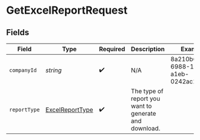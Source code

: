 # GetExcelReportRequest


## Fields

| Field                                                     | Type                                                      | Required                                                  | Description                                               | Example                                                   |
| --------------------------------------------------------- | --------------------------------------------------------- | --------------------------------------------------------- | --------------------------------------------------------- | --------------------------------------------------------- |
| `companyId`                                               | *string*                                                  | :heavy_check_mark:                                        | N/A                                                       | 8a210b68-6988-11ed-a1eb-0242ac120002                      |
| `reportType`                                              | [ExcelReportType](../../Models/Shared/ExcelReportType.md) | :heavy_check_mark:                                        | The type of report you want to generate and download.     |                                                           |
